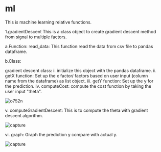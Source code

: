 # ml

This is machine learning relative functions.

1.gradientDescent 
This is a class object to create gradient descent method from signal to multiple factors.

a.Function:
read_data: This function read the data from csv file to pandas dataframe.    

b.Class:

  gradient descent class:
  i.   initialize this object with the pandas dataframe.
  ii.  getX function: Set up the x factor/ factors based on user input (column name from the dataframe) as list object.
  iii. getY function: Set up the y for the prediction.
  iv.  computeCost: compute the cost function by taking the user input "theta". 

![o752n](https://user-images.githubusercontent.com/19805677/52031615-0f09fe00-24e3-11e9-93b8-58c435abf005.png)
  
  v.   computeGradientDescent: This is to compute the theta with gradient descent algorithm.
  
![capture](https://user-images.githubusercontent.com/19805677/52031704-6c9e4a80-24e3-11e9-9fbc-cabe9d312268.JPG)
  
  vi.  graph: Graph the prediction y compare with actual y.  
  
![capture](https://user-images.githubusercontent.com/19805677/52031774-c0109880-24e3-11e9-83aa-3c2189016038.JPG)
